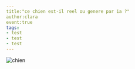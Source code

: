 ```yaml
---
title:"ce chien est-il reel ou genere par ia ?"
author:clara
event:true
tags:
- test
- test
- test
---
```

![chien](chien.png)
